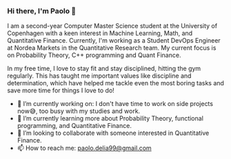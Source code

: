 ### Hi there, I'm Paolo 👋

I am a second-year Computer Master Science student at the University of Copenhagen with a keen interest in Machine Learning, Math, and Quantitative Finance. Currently, I'm working as a Student DevOps Engineer at Nordea Markets in the Quantitative Research team. My current focus is on Probability Theory, C++ programming and Quant Finance.

In my free time, I love to stay fit and stay disciplined, hitting the gym regularly. This has taught me important values like discipline and determination, which have helped me tackle even the most boring tasks and save more time for things I love to do!

- 🔭 I’m currently working on: I don't have time to work on side projects now😅, too busy with my studies and work.
- 🌱 I’m currently learning more about Probability Theory, functional programming, and Quantitative Finance.
- 👯 I’m looking to collaborate with someone interested in Quantitative Finance.
- 📫 How to reach me: paolo.delia99@gmail.com

<!--
**paolodelia99/paolodelia99** is a ✨ _special_ ✨ repository because its `README.md` (this file) appears on your GitHub profile.

Here are some ideas to get you started:

- 🔭 I’m currently working on ...
- 🌱 I’m currently learning ...
- 👯 I’m looking to collaborate on ...
- 🤔 I’m looking for help with ...
- 💬 Ask me about ... - 💬 Feel free to ask me anything. 
- 📫 How to reach me: ...
- 😄 Pronouns: ...
- ⚡ Fun fact: ...
-->
